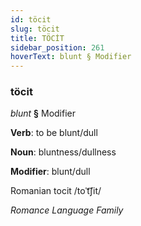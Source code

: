 ```yaml
---
id: töcit
slug: töcit
title: TÖCİT
sidebar_position: 261
hoverText: blunt § Modifier
---
```


### töcit

*blunt* **§** Modifier

**Verb**: to be blunt/dull

**Noun**: bluntness/dullness

**Modifier**: blunt/dull

Romanian tocit /toˈt͡ʃit/

*Romance Language Family*